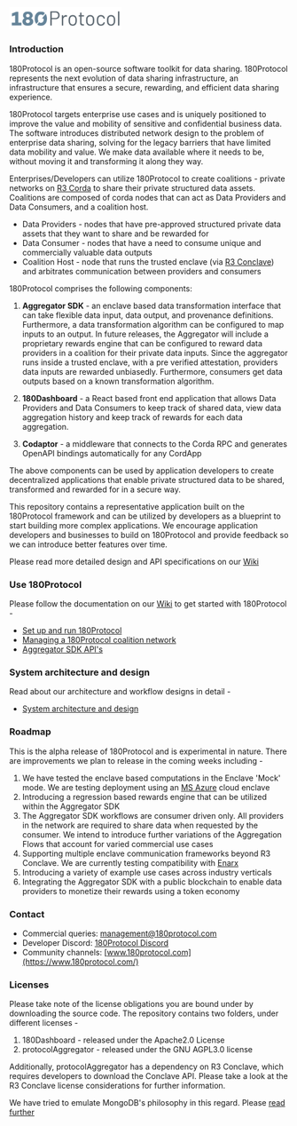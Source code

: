 <img src=".github/180protocol-logo-dark.png" alt="180Protocol Logo" width="40%"/>

### Introduction
180Protocol is an open-source software toolkit for data sharing. 180Protocol represents the next evolution of data
sharing infrastructure, an infrastructure that ensures a secure, rewarding, and efficient data sharing experience.

180Protocol targets enterprise use cases and is uniquely positioned to improve the value and mobility of sensitive and
confidential business data. The software introduces distributed network design to the problem of enterprise data sharing,
solving for the legacy barriers that have limited data mobility and value. We make data available where it needs to be,
without moving it and transforming it along they way.

Enterprises/Developers can utilize 180Protocol to create coalitions - private networks on [R3 Corda](https://docs.r3.com/) 
to share their private structured data assets. Coalitions are composed of corda nodes that can act as Data Providers and Data Consumers,
and a coalition host.

* Data Providers - nodes that have pre-approved structured private data assets that they want to share and be rewarded for
* Data Consumer - nodes that have a need to consume unique and commercially valuable data outputs
* Coalition Host - node that runs the trusted enclave (via [R3 Conclave](https://docs.conclave.net/)) and arbitrates communication between providers and consumers

180Protocol comprises the following components:

1. **Aggregator SDK** - an enclave based data transformation interface that can take flexible data input, data output, 
and provenance definitions. Furthermore, a data transformation algorithm can be configured to map inputs to an output. 
In future releases, the Aggregator will include a proprietary rewards engine that can be configured to reward data providers 
in a coalition for their private data inputs. Since the aggregator runs inside a trusted enclave, with a pre verified attestation, 
providers data inputs are rewarded unbiasedly. Furthermore, consumers get data outputs based on a known transformation algorithm.  

2. **180Dashboard** - a React based front end application that allows Data Providers and Data Consumers to keep track of 
shared data, view data aggregation history and keep track of rewards for each data aggregation.

3. **Codaptor** - a middleware that connects to the Corda RPC and generates OpenAPI bindings automatically for any CordApp

The above components can be used by application developers to create decentralized applications that enable private 
structured data to be shared, transformed and rewarded for in a secure way.

This repository contains a representative application built on the 180Protocol framework and can be utilized by developers
as a blueprint to start building more complex applications. We encourage application developers and businesses to build 
on 180Protocol and provide feedback so we can introduce better features over time.

Please read more detailed design and API specifications on our [Wiki](https://docs.180protocol.com/)

### Use 180Protocol

Please follow the documentation on our [Wiki](https://docs.180protocol.com/develop/tutorials) to get started with 180Protocol -

* [Set up and run 180Protocol](https://docs.180protocol.com/develop/tutorials/set-up-and-run-180protocol)
* [Managing a 180Protocol coalition network](https://docs.180protocol.com/develop/tutorials/managing-a-180protocol-coalition-network)
* [Aggregator SDK API's](https://docs.180protocol.com/develop/aggregator-sdk-apis)

### System architecture and design

Read about our architecture and workflow designs in detail -

* [System architecture and design](https://docs.180protocol.com/develop/system-architecure-and-design)

### Roadmap
This is the alpha release of 180Protocol and is experimental in nature. 
There are improvements we plan to release in the coming weeks including -

1. We have tested the enclave based computations in the Enclave 'Mock' mode. We are testing deployment using an [MS Azure](https://azure.microsoft.com/en-gb/solutions/confidential-compute/) 
cloud enclave
2. Introducing a regression based rewards engine that can be utilized within the Aggregator SDK
3. The Aggregator SDK workflows are consumer driven only. All providers in the network are required to share data when 
requested by the consumer. We intend to introduce further variations of the Aggregation Flows that account for varied 
commercial use cases
4. Supporting multiple enclave communication frameworks beyond R3 Conclave. We are currently testing compatibility with
[Enarx](https://enarx.dev/)
5. Introducing a variety of example use cases across industry verticals
6. Integrating the Aggregator SDK with a public blockchain to enable data providers to monetize their rewards using a token
economy


### Contact 
* Commercial queries: [management@180protocol.com](mailto:management@180protocol.com)
* Developer Discord: [180Protocol Discord](https://discord.com/invite/vvA8sRbs)
* Community channels: [www.180protocol.com](https://www.180protocol.com/)

### Licenses

Please take note of the license obligations you are bound under by downloading the source code. The repository contains
two folders, under different licenses -

1. 180Dashboard - released under the Apache2.0 License 
2. protocolAggregator - released under the GNU AGPL3.0 license 

Additionally, protocolAggregator has a dependency on R3 Conclave, which requires developers to download the Conclave API.
Please take a look at the R3 Conclave license considerations for further information.

We have tried to emulate MongoDB's philosophy in this regard. Please [read further](https://www.mongodb.com/blog/post/the-agpl)